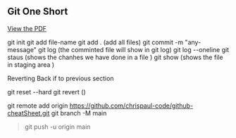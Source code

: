 ## Git One Short 

[View the PDF](./assets/git-cheat-sheet-education.pdf)


git init 
git add file-name
git add . (add all files)
git commit -m "any-message"
git log (the comminted file will show in git log)
git log --oneline
git staus (shows the chanhes we have done in a file )
git show (shows the file in staging area )

Reverting Back if to previous section

 git reset --hard <SHA>
 git revert (<sha>)

 git remote add origin https://github.com/chrispaul-code/github-cheatSheet.git
 git branch -M main
 > git push -u origin main
